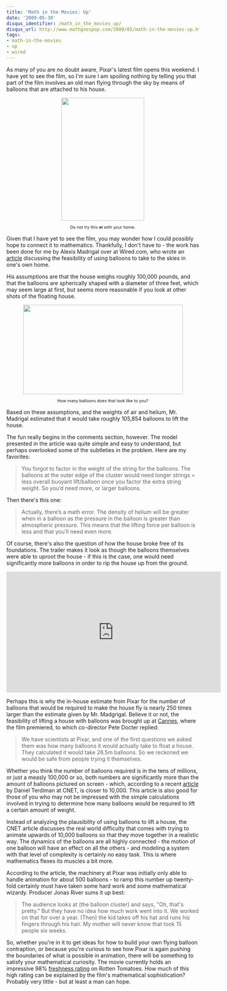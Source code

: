 ```yaml
---
title: 'Math in the Movies: Up'
date: '2009-05-30'
disqus_identifier: /math_in_the_movies_up/
disqus_url: http://www.mathgoespop.com/2009/05/math-in-the-movies-up.html
tags:
- math-in-the-movies
- up
- wired
---
```

As many of you are no doubt aware, Pixar's latest film opens this weekend.  I have yet to see the film, so I'm sure I am spoiling nothing by telling you that part of the film involves an old man flying through the sky by means of balloons that are attached to his house.

<div style="text-align: center;"><a href="http://4.bp.blogspot.com/_fM0L9abY3bo/SiHgaV9rgvI/AAAAAAAAAOw/O9iagpm0hck/s1600-h/up-pixar-poster.jpg"><img style="margin: 0px auto 10px; display: block; text-align: center; cursor: pointer; width: 216px; height: 320px;" src="http://4.bp.blogspot.com/_fM0L9abY3bo/SiHgaV9rgvI/AAAAAAAAAOw/O9iagpm0hck/s320/up-pixar-poster.jpg" alt="" border="0" /></a><span style="font-size:78%;">Do not try this <del>at</del> with your home.</span></div>

Given that I have yet to see the film, you may wonder how I could possibly hope to connect it to mathematics.  Thankfully, I don't have to - the work has been done for me by Alexis Madrigal over at Wired.com, who wrote an <a href="http://www.wired.com/wiredscience/2009/05/how-pixars-up-house-could-really-fly/">article</a> discussing the feasibility of using balloons to take to the skies in one's own home.

His assumptions are that the house weighs roughly 100,000 pounds, and that the balloons are spherically shaped with a diameter of three feet, which may seem large at first, but seems more reasonable if you look at other shots of the floating house.

<div style="text-align: center;"><a href="http://www.wired.com/images_blogs/wiredscience/2009/05/pixar-up-frame1.jpg"><img style="margin: 0px auto 10px; display: block; text-align: center; cursor: pointer; width: 417px; height: 233px;" src="http://www.wired.com/images_blogs/wiredscience/2009/05/pixar-up-frame1.jpg" alt="" border="0" /></a><span style="font-size:78%;">How many balloons does that look like to you?</span></div>

Based on these assumptions, and the weights of air and helium, Mr. Madrigal estimated that it would take roughly 105,854 balloons to lift the house.

The fun really begins in the comments section, however.  The model presented in the article was quite simple and easy to understand, but perhaps overlooked some of the subtleties in the problem.  Here are my favorites:

<blockquote>You forgot to factor in the weight of the string for the balloons. The balloons at the outer edge of the cluster would need longer strings = less overall buoyant lift/balloon once you factor the extra string weight. So you’d need more, or larger balloons.</blockquote>

Then there's this one:

<blockquote>Actually, there’s a math error. The density of helium will be greater when in a balloon as the pressure in the balloon is greater than atmospheric pressure. This means that the lifting force per balloon is less and that you’ll need even more.</blockquote>

Of course, there's also the question of how the house broke free of its foundations.  The trailer makes it look as though the balloons themselves were able to uproot the house - if this is the case, one would need significantly more balloons in order to rip the house up from the ground.

<center><iframe width="560" height="315" src="https://www.youtube.com/embed/pkqzFUhGPJg" frameborder="0" allowfullscreen></iframe></center>

Perhaps this is why the in-house estimate from Pixar for the number of balloons that would be required to make the house fly is nearly 250 times larger than the estimate given by Mr. Madgrigal.  Believe it or not, the feasibility of lifting a house with balloons was brought up at <a href="http://www.guardian.co.uk/film/2009/may/15/cannes-diary">Cannes</a>, where the film premiered, to which co-director Pete Docter replied:

<blockquote>We have scientists at Pixar, and one of the first questions we asked them was how many balloons it would actually take to float a house. They calculated it would take 26.5m balloons. So we reckoned we would be safe from people trying it themselves.</blockquote>

Whether you think the number of balloons required is in the tens of millions, or just a measly 100,000 or so, both numbers are significantly more than the amount of balloons pictured on screen - which, according to a recent <a href="http://news.cnet.com/8301-13772_3-10249396-52.html">article</a> by Daniel Terdiman at CNET, is closer to 10,000. This article is also good for those of you who may not be impressed with the simple calculations involved in trying to determine how many balloons would be required to lift a certain amount of weight.

Instead of analyzing the plausibility of using balloons to lift a house, the CNET article discusses the real world difficulty that comes with trying to animate upwards of 10,000 balloons so that they move together in a realistic way.  The dynamics of the balloons are all highly connected - the motion of one balloon will have an effect on all the others - and modeling a system with that level of complexity is certainly no easy task.  This is where mathematics flexes its muscles a bit more.

According to the article, the machinery at Pixar was initially only able to handle animation for about 500 balloons - to ramp this number up twenty-fold certainly must have taken some hard work and some mathematical wizardy.  Producer Jonas River sums it up best:

<blockquote>The audience looks at (the balloon cluster) and says, "Oh, that's pretty." But they have no idea how much work went into it. We worked on that for over a year. (Then) the kid takes off his hat and runs his fingers through his hair. My mother will never know that took 15 people six weeks.</blockquote>

So, whether you're in it to get ideas for how to build your own flying balloon contraption, or because you're curious to see how Pixar is again pushing the boundaries of what is possible in animation, there will be something to satisfy your mathematical curiosity.  The movie currently holds an impressive 98% <a href="http://www.rottentomatoes.com/m/up/">freshness rating</a> on Rotten Tomatoes.  How much of this high rating can be explained by the film's mathematical sophistication?  Probably very little - but at least a man can hope.